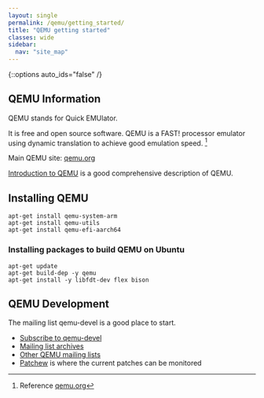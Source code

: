 ```yaml
---
layout: single
permalink: /qemu/getting_started/
title: "QEMU getting started"
classes: wide
sidebar:
  nav: "site_map"
---
```


{::options auto_ids="false" /}

## QEMU Information

QEMU stands for Quick EMUlator.  

It is free and open source software.  QEMU is a FAST! processor emulator using dynamic translation to achieve good emulation speed. [^1]

Main QEMU site: [qemu.org](https://www.qemu.org/)

[Introduction to QEMU](https://www.qemu.org/docs/master/qemu-doc.html#Introduction) is a good comprehensive description of QEMU.

## Installing QEMU

```
apt-get install qemu-system-arm
apt-get install qemu-utils
apt-get install qemu-efi-aarch64
```

### Installing packages to build QEMU on Ubuntu

~~~
apt-get update
apt-get build-dep -y qemu
apt-get install -y libfdt-dev flex bison
~~~

## QEMU Development
The mailing list qemu-devel is a good place to start.
- [Subscribe to qemu-devel](https://lists.nongnu.org/mailman/listinfo/qemu-devel)
- [Mailing list archives](https://lists.gnu.org/archive/html/qemu-devel/)
- [Other QEMU mailing lists](https://savannah.nongnu.org/mail/?group=qemu)
- [Patchew](http://patchew.org/QEMU/) is where the current patches can be monitored 

[^1]: Reference [qemu.org](https://www.qemu.org/docs/master/qemu-doc.html#Introduction)